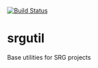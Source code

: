 [![Build Status](https://travis-ci.org/mozilla/srgutil.svg?branch=master)](https://travis-ci.org/mozilla/srgutil)

# srgutil
Base utilities for SRG projects



